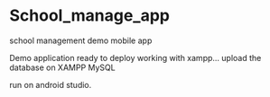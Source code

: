 # School_manage_app
school management demo mobile app

Demo application ready to deploy 
working with xampp...
upload the database on XAMPP MySQL

run on android studio.

